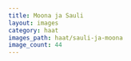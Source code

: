 ```yaml
---
title: Moona ja Sauli
layout: images
category: haat
images_path: haat/sauli-ja-moona
image_count: 44
---
```

